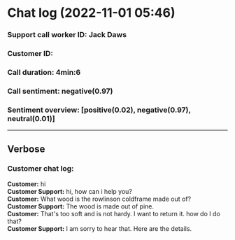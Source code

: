 # Chat log (2022-11-01 05:46)
### Support call worker ID: Jack Daws
### Customer ID:
### Call duration: 4min:6
### Call sentiment: negative(0.97)
### Sentiment overview: [positive(0.02), negative(0.97), neutral(0.01)]
---
## Verbose
### Customer chat log: 
**Customer:** hi<br>**Customer Support:** hi, how can i help you?<br>**Customer:** What wood is the rowlinson coldframe made out of?<br>**Customer Support:** The wood is made out of pine.<br>**Customer:** That's too soft and is not hardy. I want to return it. how do I do that?<br>**Customer Support:** I am sorry to hear that. Here are the details.<br>